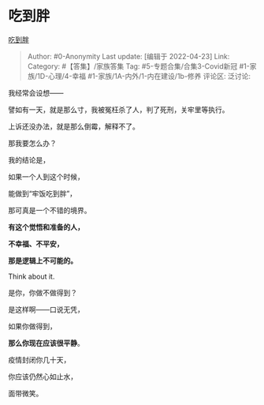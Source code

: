 # 吃到胖
[吃到胖](https://zhuanlan.zhihu.com/p/503453744)

> Author: #0-Anonymity
> Last update: [编辑于 2022-04-23]
> Link:
> Category: #【答集】/家族答集
> Tag: #5-专题合集/合集3-Covid新冠 #1-家族/1D-心理/4-幸福 #1-家族/1A-内外/1-内在建设/1b-修养
> 评论区:
> 泛讨论:

我经常会设想——

譬如有一天，就是那么寸，我被冤枉杀了人，判了死刑，关牢里等执行。

上诉还没办法，就是那么倒霉，解释不了。

那我要怎么办？

我的结论是，

如果一个人到这个时候，

能做到“牢饭吃到胖”，

那可真是一个不错的境界。

**有这个觉悟和准备的人，**

**不幸福、不平安，**

**那是逻辑上不可能的。**

Think about it.

是你，你做不做得到？

是这样啊——口说无凭，

如果你做得到，

**那么你现在应该很平静**。

疫情封闭你几十天，

你应该仍然心如止水，

面带微笑。
